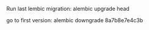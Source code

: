 Run last lembic migration:
alembic upgrade head

go to first version:
alembic downgrade 8a7b8e7e4c3b
